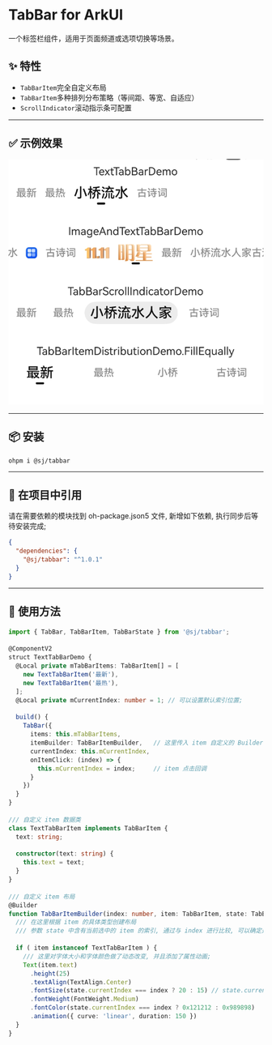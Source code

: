 # TabBar for ArkUI

一个标签栏组件，适用于页面频道或选项切换等场景。

## ✨ 特性

* `TabBarItem`完全自定义布局
* `TabBarItem`多种排列分布策略（等间距、等宽、自适应）
* `ScrollIndicator`滚动指示条可配置

---

## ✅ 示例效果

![](snapshot.jpg)

---

## 📦 安装
```shell
ohpm i @sj/tabbar
```

---

## 🧩 在项目中引用

请在需要依赖的模块找到 oh-package.json5 文件, 新增如下依赖, 执行同步后等待安装完成;
```json
{
  "dependencies": {
    "@sj/tabbar": "^1.0.1"
  }
}
```

---

## 🚀 使用方法

```ts
import { TabBar, TabBarItem, TabBarState } from '@sj/tabbar';

@ComponentV2
struct TextTabBarDemo {
  @Local private mTabBarItems: TabBarItem[] = [
    new TextTabBarItem('最新'),
    new TextTabBarItem('最热'),
  ];
  @Local private mCurrentIndex: number = 1; // 可以设置默认索引位置;

  build() {
    TabBar({
      items: this.mTabBarItems,
      itemBuilder: TabBarItemBuilder,   // 这里传入 item 自定义的 Builder;
      currentIndex: this.mCurrentIndex,
      onItemClick: (index) => {
        this.mCurrentIndex = index;     // item 点击回调
      }
    })
  }
}

/// 自定义 item 数据类
class TextTabBarItem implements TabBarItem {
  text: string;

  constructor(text: string) {
    this.text = text;
  }
}

/// 自定义 item 布局
@Builder
function TabBarItemBuilder(index: number, item: TabBarItem, state: TabBarState) {
  /// 在这里根据 item 的具体类型创建布局
  /// 参数 state 中含有当前选中的 item 的索引, 通过与 index 进行比较, 可以确定是否是`选中状态`;

  if ( item instanceof TextTabBarItem ) {
    /// 这里对字体大小和字体颜色做了动态改变, 并且添加了属性动画;
    Text(item.text)
      .height(25)
      .textAlign(TextAlign.Center)
      .fontSize(state.currentIndex === index ? 20 : 15) // state.currentIndex 是当前选中的 item 的索引, 这里设置选中时字体大小为20, 未选中时字体大小为15;
      .fontWeight(FontWeight.Medium)
      .fontColor(state.currentIndex === index ? 0x121212 : 0x989898)
      .animation({ curve: 'linear', duration: 150 })
  }
}
```
